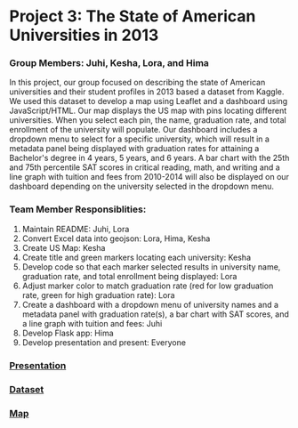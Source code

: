 # Project 3: The State of American Universities in 2013

### Group Members: Juhi, Kesha, Lora, and Hima

In this project, our group focused on describing the state of American universities and their student profiles in 2013 based a dataset from Kaggle. We used this dataset to develop a map using Leaflet and a dashboard using JavaScript/HTML. Our map displays the US map with pins locating different universities. When you select each pin, the name, graduation rate, and total enrollment of the university will populate. Our dashboard includes a dropdown menu to select for a specific university, which will result in a metadata panel being displayed with graduation rates for attaining a Bachelor's degree in 4 years, 5 years, and 6 years. A bar chart with the 25th and 75th percentile SAT scores in critical reading, math, and writing and a line graph with tuition and fees from 2010-2014 will also be displayed on our dashboard depending on the university selected in the dropdown menu.

### Team Member Responsiblities: 
1. Maintain README: Juhi, Lora
2. Convert Excel data into geojson: Lora, Hima, Kesha
3. Create US Map: Kesha
4. Create title and green markers locating each university: Kesha
5. Develop code so that each marker selected results in university name, graduation rate, and total enrollment being displayed: Lora
6. Adjust marker color to match graduation rate (red for low graduation rate, green for high graduation rate): Lora
7. Create a dashboard with a dropdown menu of university names and a metadata panel with graduation rate(s), a bar chart with SAT scores, and a line graph with tuition and fees: Juhi
8. Develop Flask app: Hima
9. Develop presentation and present: Everyone

### [Presentation](https://docs.google.com/presentation/d/16MGWfZJCotK0P8OZmjzaX3lvFx-8145NvsQd3Tv3eiM/edit?usp=sharing) 
### [Dataset](https://www.kaggle.com/code/devisangeetha/find-your-university-in-us-with-leaflet-viz/input) 
### [Map](https://loralou.github.io/Project3/)
